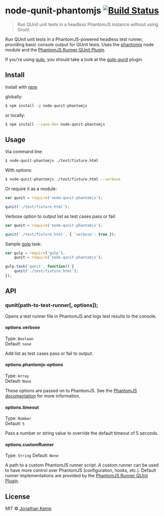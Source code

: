 # node-qunit-phantomjs [![Build Status](https://travis-ci.org/jonkemp/node-qunit-phantomjs.svg?branch=master)](https://travis-ci.org/jonkemp/node-qunit-phantomjs)

> Run QUnit unit tests in a headless PhantomJS instance without using Grunt.

Run QUnit unit tests in a PhantomJS-powered headless test runner, providing basic console output for QUnit tests. Uses the [phantomjs](https://github.com/Obvious/phantomjs) node module and the [PhantomJS Runner QUnit Plugin](https://github.com/jonkemp/qunit-phantomjs-runner).

If you're using [gulp](https://github.com/gulpjs/gulp), you should take a look at the [gulp-qunit](https://github.com/jonkemp/gulp-qunit) plugin.


## Install

Install with [npm](https://npmjs.org/package/node-qunit-phantomjs)

globally:
```bash
$ npm install -g node-qunit-phantomjs
```

or locally:
```bash
$ npm install --save-dev node-qunit-phantomjs
```

## Usage

Via command line:
```bash
$ node-qunit-phantomjs ./test/fixture.html
```
With options:
```bash
$ node-qunit-phantomjs ./test/fixture.html --verbose
```

Or require it as a module:
```js
var qunit = require('node-qunit-phantomjs');

qunit('./test/fixture.html');
```

Verbose option to output list as test cases pass or fail:
```js
var qunit = require('node-qunit-phantomjs');

qunit('./test/fixture.html', { 'verbose': true });
```

Sample [gulp](https://github.com/gulpjs/gulp) task:
```js
var gulp = require('gulp'),
    qunit = require('node-qunit-phantomjs');

gulp.task('qunit', function() {
    qunit('./test/fixture.html');
});
```

## API

### qunit(path-to-test-runner[, options]);

Opens a test runner file in PhantomJS and logs test results to the console.

#### options.verbose

Type: `Boolean`  
Default: `none`  

Add list as test cases pass or fail to output.

#### options.phantomjs-options

Type: `Array`  
Default: `None`

These options are passed on to PhantomJS. See the [PhantomJS documentation](http://phantomjs.org/api/command-line.html) for more information.

#### options.timeout

Type: `Number`  
Default: `5`

Pass a number or string value to override the default timeout of 5 seconds.


#### options.customRunner

Type: `String`
Default: `None`

A path to a custom PhantomJS runner script. A custom runner can be used to have more control over PhantomJS (configuration, hooks, etc.). Default runner implementations are provided by the [PhantomJS Runner QUnit Plugin](https://github.com/jonkemp/qunit-phantomjs-runner).

## License

MIT © [Jonathan Kemp](http://jonkemp.com)
